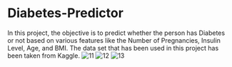 # Diabetes-Predictor
In this project, the objective is to predict whether the person has Diabetes or not based on various features like the Number of Pregnancies, Insulin Level, Age, and BMI. The data set that has been used in this project has been taken from Kaggle. 
![11](https://github.com/KeerthanaS29/Diabetes-Predictor/assets/102239007/d29560a6-367c-4d08-9c5a-c21bd01e6466)
![12](https://github.com/KeerthanaS29/Diabetes-Predictor/assets/102239007/31acf988-26c0-4cf9-989d-0ed74791a685)
![13](https://github.com/KeerthanaS29/Diabetes-Predictor/assets/102239007/ce28bf0f-1278-461a-9d6c-32cfbc4efb37)
